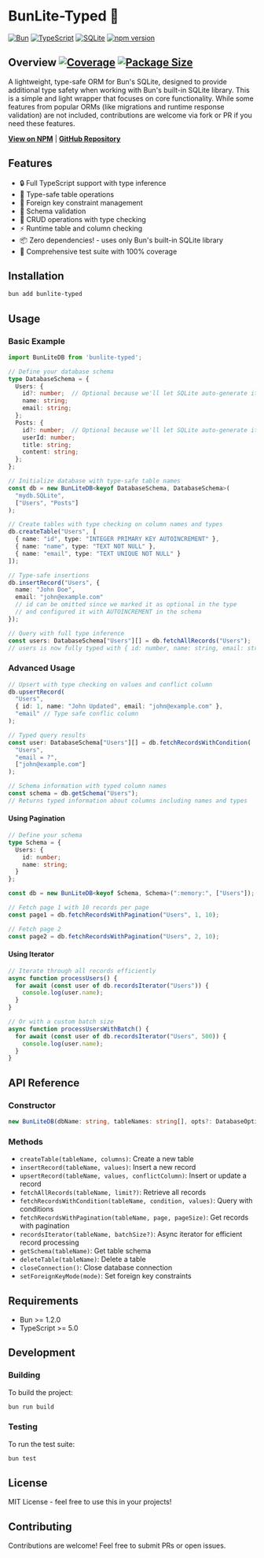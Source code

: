 # BunLite-Typed 🚀
[![Bun](https://img.shields.io/badge/Bun-%23000000.svg?style=for-the-badge&logo=bun&logoColor=white)](https://bun.sh)
[![TypeScript](https://img.shields.io/badge/typescript-%23007ACC.svg?style=for-the-badge&logo=typescript&logoColor=white)](https://www.typescriptlang.org/)
[![SQLite](https://img.shields.io/badge/sqlite-%2307405e.svg?style=for-the-badge&logo=sqlite&logoColor=white)](https://www.sqlite.org/)
[![npm version](https://img.shields.io/npm/v/bunlite-typed.svg?style=for-the-badge)](https://www.npmjs.com/package/bunlite-typed)

## Overview [![Coverage](https://img.shields.io/badge/coverage-100%25-brightgreen.svg)](https://github.com/Shiv-SB/BunLite-Typed) [![Package Size](https://img.shields.io/badge/size-33%20KB-blue.svg)](https://www.npmjs.com/package/bunlite-typed)

A lightweight, type-safe ORM for Bun's SQLite, designed to provide additional type safety when working with Bun's built-in SQLite library.
This is a simple and light wrapper that focuses on core functionality. While some features from popular ORMs (like migrations and runtime response validation) are not included, contributions are welcome via fork or PR if you need these features.

**[View on NPM](https://www.npmjs.com/package/bunlite-typed)** | **[GitHub Repository](https://github.com/Shiv-SB/BunLite-Typed)**

## Features
- 🔒 Full TypeScript support with type inference
- 🎯 Type-safe table operations
- 🚦 Foreign key constraint management
- 📝 Schema validation
- 🔄 CRUD operations with type checking
- ⚡ Runtime table and column checking
- 📦 Zero dependencies! - uses only Bun's built-in SQLite library
- 🧪 Comprehensive test suite with 100% coverage

## Installation

```bash
bun add bunlite-typed
```

## Usage

### Basic Example

```typescript
import BunLiteDB from 'bunlite-typed';

// Define your database schema
type DatabaseSchema = {
  Users: {
    id?: number;  // Optional because we'll let SQLite auto-generate it
    name: string;
    email: string;
  };
  Posts: {
    id?: number;  // Optional because we'll let SQLite auto-generate it
    userId: number;
    title: string;
    content: string;
  };
};

// Initialize database with type-safe table names
const db = new BunLiteDB<keyof DatabaseSchema, DatabaseSchema>(
  "mydb.SQLite",
  ["Users", "Posts"]
);

// Create tables with type checking on column names and types
db.createTable("Users", [
  { name: "id", type: "INTEGER PRIMARY KEY AUTOINCREMENT" },
  { name: "name", type: "TEXT NOT NULL" },
  { name: "email", type: "TEXT UNIQUE NOT NULL" }
]);

// Type-safe insertions
db.insertRecord("Users", {
  name: "John Doe",
  email: "john@example.com"
  // id can be omitted since we marked it as optional in the type
  // and configured it with AUTOINCREMENT in the schema
});

// Query with full type inference
const users: DatabaseSchema["Users"][] = db.fetchAllRecords("Users");
// users is now fully typed with { id: number, name: string, email: string }[]
```

### Advanced Usage

```typescript
// Upsert with type checking on values and conflict column
db.upsertRecord(
  "Users",
  { id: 1, name: "John Updated", email: "john@example.com" },
  "email" // Type safe conflic column
);

// Typed query results
const user: DatabaseSchema["Users"][] = db.fetchRecordsWithCondition(
  "Users",
  "email = ?",
  ["john@example.com"]
);

// Schema information with typed column names
const schema = db.getSchema("Users");
// Returns typed information about columns including names and types
```

#### Using Pagination

```typescript
// Define your schema
type Schema = {
  Users: {
    id: number;
    name: string;
  }
};

const db = new BunLiteDB<keyof Schema, Schema>(":memory:", ["Users"]);

// Fetch page 1 with 10 records per page
const page1 = db.fetchRecordsWithPagination("Users", 1, 10);

// Fetch page 2
const page2 = db.fetchRecordsWithPagination("Users", 2, 10);
```

#### Using Iterator

```typescript
// Iterate through all records efficiently
async function processUsers() {
  for await (const user of db.recordsIterator("Users")) {
    console.log(user.name);
  }
}

// Or with a custom batch size
async function processUsersWithBatch() {
  for await (const user of db.recordsIterator("Users", 500)) {
    console.log(user.name);
  }
}
```

## API Reference

### Constructor
```typescript
new BunLiteDB(dbName: string, tableNames: string[], opts?: DatabaseOptions)
```

### Methods
- `createTable(tableName, columns)`: Create a new table
- `insertRecord(tableName, values)`: Insert a new record
- `upsertRecord(tableName, values, conflictColumn)`: Insert or update a record
- `fetchAllRecords(tableName, limit?)`: Retrieve all records
- `fetchRecordsWithCondition(tableName, condition, values)`: Query with conditions
- `fetchRecordsWithPagination(tableName, page, pageSize)`: Get records with pagination
- `recordsIterator(tableName, batchSize?)`: Async iterator for efficient record processing
- `getSchema(tableName)`: Get table schema
- `deleteTable(tableName)`: Delete a table
- `closeConnection()`: Close database connection
- `setForeignKeyMode(mode)`: Set foreign key constraints

## Requirements
- Bun >= 1.2.0
- TypeScript >= 5.0

## Development

### Building
To build the project:
```bash
bun run build
```

### Testing
To run the test suite:
```bash
bun test
```

## License
MIT License - feel free to use this in your projects!

## Contributing
Contributions are welcome! Feel free to submit PRs or open issues.
